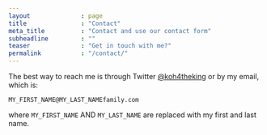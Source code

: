 ```yaml
---
layout              : page
title               : "Contact"
meta_title          : "Contact and use our contact form"
subheadline         : ""
teaser              : "Get in touch with me?"
permalink           : "/contact/"
---
```

The best way to reach me is through Twitter
[@koh4theking](https://twitter.com/koh4theking)
or by my email, which is:

`MY_FIRST_NAME@MY_LAST_NAMEfamily.com`

where `MY_FIRST_NAME` AND `MY_LAST_NAME` are replaced with my first and last
name.